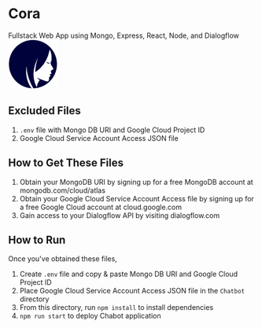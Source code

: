 # Cora #
Fullstack Web App using Mongo, Express, React, Node, and Dialogflow<br>
<img src="client/src/logo.jpg" width="100" height="100">

## Excluded Files ##
1. `.env` file with Mongo DB URI and Google Cloud Project ID
2. Google Cloud Service Account Access JSON file

## How to Get These Files ##
1. Obtain your MongoDB URI by signing up for a free MongoDB account at mongodb.com/cloud/atlas
2. Obtain your Google Cloud Service Account Access file by signing up for a free Google Cloud account at cloud.google.com
3. Gain access to your Dialogflow API by visiting dialogflow.com

## How to Run ##
Once you've obtained these files,
1. Create `.env` file and copy & paste Mongo DB URI and Google Cloud Project ID
2. Place Google Cloud Service Account Access JSON file in the `Chatbot` directory
3. From this directory, run `npm install` to install dependencies
4. `npm run start` to deploy Chabot application
